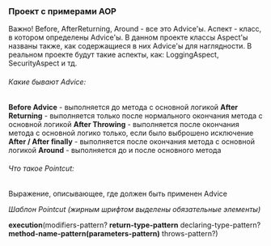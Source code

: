 ### **Проект с примерами AOP**
Важно! Before, AfterReturning, Around - все это Advice'ы. Аспект - класс, в котором 
определены Advice'ы. В данном проекте классы Aspect'ы названы также, как содержащиеся
в них Advice'ы для наглядности. В реальном проекте будут такие аспекты, как:
LoggingAspect, SecurityAspect и тд.

###### Какие бывают Advice:

**Before Advice** - выполняется до метода с основной логикой
**After Returning** - выполняется только после нормального окончания метода с основной логикой
**After Throwing** - выполняется после окончания метода с основной логико только, если было выброшено исключение
**After / After finally** - выполняется после окончания метода с основной логикой
**Around** - выполняется до и после основного метода

###### Что такое Pointcut:
Выражение, описывающее, где должен быть применен Advice

_Шаблон Pointcut (жирным шрифтом выделены обязательные элементы)_

**execution**(modifiers-pattern? **return-type-pattern** declaring-type-pattern?
**method-name-pattern(parameters-pattern)** throws-pattern?)

     
